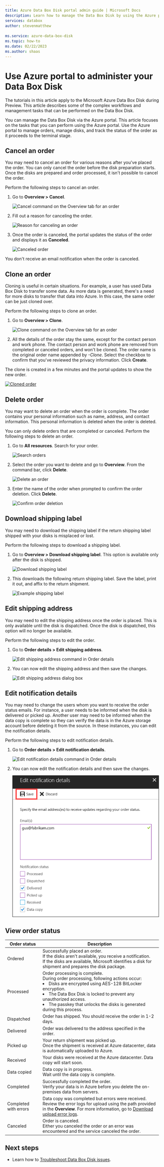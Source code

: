 ```yaml
---
title: Azure Data Box Disk portal admin guide | Microsoft Docs 
description: Learn how to manage the Data Box Disk by using the Azure portal. Manage orders, manage disks, and track the status of an order as it progresses.
services: databox
author: stevenmatthew

ms.service: azure-data-box-disk
ms.topic: how-to
ms.date: 02/22/2023
ms.author: shaas
---
```

# Use Azure portal to administer your Data Box Disk

The tutorials in this article apply to the Microsoft Azure Data Box Disk during Preview. This article describes some of the complex workflows and management tasks that can be performed on the Data Box Disk. 

You can manage the Data Box Disk via the Azure portal. This article focuses on the tasks that you can perform using the Azure portal. Use the Azure portal to manage orders, manage disks, and track the status of the order as it proceeds to the terminal stage.

## Cancel an order

You may need to cancel an order for various reasons after you've placed the order. You can only cancel the order before the disk preparation starts. Once the disks are prepared and order processed, it isn't possible to cancel the order. 

Perform the following steps to cancel an order.

1.	Go to **Overview > Cancel**. 

    ![Cancel command on the Overview tab for an order](media/data-box-portal-ui-admin/portal-ui-admin-cancel-command.png)

2.	Fill out a reason for canceling the order.  

    ![Reason for canceling an order](media/data-box-portal-ui-admin/portal-ui-admin-cancel-order-reason.png)

3.	Once the order is canceled, the portal updates the status of the order and displays it as **Canceled**.

    ![Canceled order](media/data-box-portal-ui-admin/portal-ui-admin-canceled-order.png)

You don't receive an email notification when the order is canceled.

## Clone an order

Cloning is useful in certain situations. For example, a user has used Data Box Disk to transfer some data. As more data is generated, there's a need for more disks to transfer that data into Azure. In this case, the same order can be just cloned over.

Perform the following steps to clone an order.

1.	Go to **Overview > Clone**. 

    ![Clone command on the Overview tab for an order](media/data-box-portal-ui-admin/portal-ui-admin-clone-command.png)

2.	All the details of the order stay the same, except for the contact person and work phone. The contact person and work phone are removed from completed or canceled orders, and won't be cloned. The order name is the original order name appended by *-Clone*. Select the checkbox to confirm that you've reviewed the privacy information. Click **Create**.    

The clone is created in a few minutes and the portal updates to show the new order.

[![Cloned order](media/data-box-portal-ui-admin/portal-ui-admin-cloned-order.png)](media/data-box-portal-ui-admin/portal-ui-admin-cloned-order.png#lightbox) 

## Delete order

You may want to delete an order when the order is complete. The order contains your personal information such as name, address, and contact information. This personal information is deleted when the order is deleted.

You can only delete orders that are completed or canceled. Perform the following steps to delete an order.

1. Go to **All resources**. Search for your order.

    ![Search orders](media/data-box-portal-ui-admin/portal-ui-admin-search-data-box-disk-orders.png)

2. Select the order you want to delete and go to **Overview**. From the command bar, click **Delete**.

    ![Delete an order](media/data-box-portal-ui-admin/portal-ui-admin-delete-command.png)

3. Enter the name of the order when prompted to confirm the order deletion. Click **Delete**.

     ![Confirm order deletion](media/data-box-portal-ui-admin/portal-ui-admin-confirm-deletion.png)


## Download shipping label

You may need to download the shipping label if the return shipping label shipped with your disks is misplaced or lost. 

Perform the following steps to download a shipping label.
1.	Go to **Overview > Download shipping label**. This option is available only after the disk is shipped. 

    ![Download shipping label](media/data-box-portal-ui-admin/portal-ui-admin-download-shipping-label.png)

2.	This downloads the following return shipping label. Save the label, print it out, and affix to the return shipment.

    ![Example shipping label](media/data-box-portal-ui-admin/portal-ui-admin-example-shipping-label.png)

## Edit shipping address

You may need to edit the shipping address once the order is placed. This is only available until the disk is dispatched. Once the disk is dispatched, this option will no longer be available.

Perform the following steps to edit the order.

1. Go to **Order details > Edit shipping address**.

    ![Edit shipping address command in Order details](media/data-box-portal-ui-admin/portal-ui-admin-edit-shipping-address-command.png)

2. You can now edit the shipping address and then save the changes.

    ![Edit shipping address dialog box](media/data-box-portal-ui-admin/portal-ui-admin-edit-shipping-address-dbox.png)

## Edit notification details

You may need to change the users whom you want to receive the order status emails. For instance, a user needs to be informed when the disk is delivered or picked up. Another user may need to be informed when the data copy is complete so they can verify the data is in the Azure storage account before deleting it from the source. In these instances, you can edit the notification details.

Perform the following steps to edit notification details.

1. Go to **Order details > Edit notification details**.

    ![Edit notification details command in Order details](media/data-box-portal-ui-admin/portal-ui-admin-edit-notification-details-command.png)

2. You can now edit the notification details and then save the changes.
 
    ![Edit notification details dialog box](media/data-box-portal-ui-admin/portal-ui-admin-edit-notification-details-dbox.png)

## View order status

|Order status |Description |
|---------|---------|
|Ordered     | Successfully placed an order. <br> If the disks aren't available, you receive a notification. <br>If the disks are available, Microsoft identifies a disk for shipment and prepares the disk package.        |
|Processed     | Order processing is complete. <br> During order processing, following actions occur:<li>Disks are encrypted using AES-128 BitLocker encryption. </li> <li>The Data Box Disk is locked to prevent any unauthorized access.</li><li>The passkey that unlocks the disks is generated during this process.</li>        |
|Dispatched     | Order has shipped. You should receive the order in 1-2 days.        |
|Delivered     | Order was delivered to the address specified in the order.        |
|Picked up     |Your return shipment was picked up. <br> Once the shipment is received at Azure datacenter, data is automatically uploaded to Azure.         |
|Received     | Your disks were received at the Azure datacenter. Data copy will start soon.        |
|Data copied     |Data copy is in progress.<br> Wait until the data copy is complete.         |
|Completed       |Successfully completed the order.<br> Verify your data is in Azure before you delete the on-premises data from servers.         |
|Completed with errors| Data copy was completed but errors were received. <br> Review the error logs for upload using the path provided in the **Overview**. For more information, go to [Download upload error logs](data-box-disk-troubleshoot-upload.md#locate-the-logs).   |
|Canceled            |Order is canceled. <br> Either you canceled the order or an error was encountered and the service canceled the order.     |



## Next steps

- Learn how to [Troubleshoot Data Box Disk issues](data-box-disk-troubleshoot.md).
